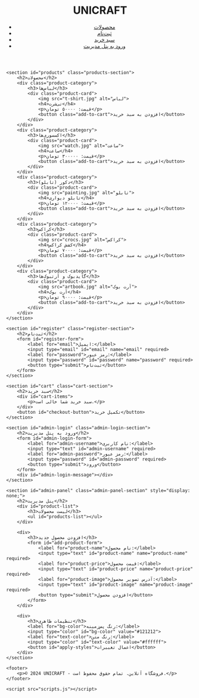 <!DOCTYPE html>
<html lang="fa">
<head>
    <meta charset="UTF-8">
    <meta name="viewport" content="width=device-width, initial-scale=1.0">
    <title>T.D.A - فروشگاه آنلاین</title>
    <link rel="stylesheet" href="styles.css">
</head>
<body class="dark-theme">
    <header>
        <div class="container">
            <h1 class="logo">UNICRAFT</h1>
            <nav>
                <ul>
                    <li><a href="#products">محصولات</a></li>
                    <li><a href="#register">ثبت‌نام</a></li>
                    <li><a href="#cart">سبد خرید</a></li>
                    <li><a href="#admin-login">ورود به پنل مدیریت</a></li>
                </ul>
            </nav>
        </div>
    </header>

    <section id="products" class="products-section">
        <h2>محصولات</h2>
        <div class="product-category">
            <h3>لباس‌ها</h3>
            <div class="product-card">
                <img src="t-shirt.jpg" alt="لباس">
                <h4>تی‌شرت</h4>
                <p>قیمت: ۵۰۰۰۰ تومان</p>
                <button class="add-to-cart">افزودن به سبد خرید</button>
            </div>
        </div>
        <div class="product-category">
            <h3>اکسسوری‌ها</h3>
            <div class="product-card">
                <img src="watch.jpg" alt="ساعت">
                <h4>ساعت</h4>
                <p>قیمت: ۳۰۰۰۰۰ تومان</p>
                <button class="add-to-cart">افزودن به سبد خرید</button>
            </div>
        </div>
        <div class="product-category">
            <h3>دکور (تابلو)</h3>
            <div class="product-card">
                <img src="painting.jpg" alt="تابلو">
                <h4>تابلو دیواری</h4>
                <p>قیمت: ۱۲۰۰۰۰ تومان</p>
                <button class="add-to-cart">افزودن به سبد خرید</button>
            </div>
        </div>
        <div class="product-category">
            <h3>کراکس</h3>
            <div class="product-card">
                <img src="crocs.jpg" alt="کراکس">
                <h4>کفش کراکس</h4>
                <p>قیمت: ۷۰۰۰۰ تومان</p>
                <button class="add-to-cart">افزودن به سبد خرید</button>
            </div>
        </div>
        <div class="product-category">
            <h3>گایدبوک و آرتبوک‌ها</h3>
            <div class="product-card">
                <img src="artbook.jpg" alt="آرت بوک">
                <h4>آرت بوک</h4>
                <p>قیمت: ۹۰۰۰۰ تومان</p>
                <button class="add-to-cart">افزودن به سبد خرید</button>
            </div>
        </div>
    </section>

    <section id="register" class="register-section">
        <h2>ثبت‌نام</h2>
        <form id="register-form">
            <label for="email">ایمیل:</label>
            <input type="email" id="email" name="email" required>
            <label for="password">رمز عبور:</label>
            <input type="password" id="password" name="password" required>
            <button type="submit">ثبت‌نام</button>
        </form>
    </section>

    <section id="cart" class="cart-section">
        <h2>سبد خرید</h2>
        <div id="cart-items">
            <p>سبد خرید شما خالی است.</p>
        </div>
        <button id="checkout-button">تکمیل خرید</button>
    </section>

    <section id="admin-login" class="admin-login-section">
        <h2>ورود به پنل مدیریت</h2>
        <form id="admin-login-form">
            <label for="admin-username">نام کاربری:</label>
            <input type="text" id="admin-username" required>
            <label for="admin-password">رمز عبور:</label>
            <input type="password" id="admin-password" required>
            <button type="submit">ورود</button>
        </form>
        <div id="admin-login-message"></div>
    </section>

    <section id="admin-panel" class="admin-panel-section" style="display: none;">
        <h2>پنل مدیریت</h2>
        <div id="product-list">
            <h3>لیست محصولات</h3>
            <ul id="products-list"></ul>
        </div>
        
        <div>
            <h3>افزودن محصول جدید</h3>
            <form id="add-product-form">
                <label for="product-name">نام محصول:</label>
                <input type="text" id="product-name" name="product-name" required>
                <label for="product-price">قیمت محصول:</label>
                <input type="text" id="product-price" name="product-price" required>
                <label for="product-image">آدرس تصویر محصول:</label>
                <input type="text" id="product-image" name="product-image" required>
                <button type="submit">افزودن محصول</button>
            </form>
        </div>

        <div>
            <h3>تنظیمات ظاهری</h3>
            <label for="bg-color">رنگ پس‌زمینه:</label>
            <input type="color" id="bg-color" value="#121212">
            <label for="text-color">رنگ متن:</label>
            <input type="color" id="text-color" value="#ffffff">
            <button id="apply-styles">اعمال تغییرات</button>
        </div>
    </section>

    <footer>
        <p>© 2024 UNICRAFT - فروشگاه آنلاین. تمام حقوق محفوظ است.</p>
    </footer>

    <script src="scripts.js"></script>
</body>
</html>
